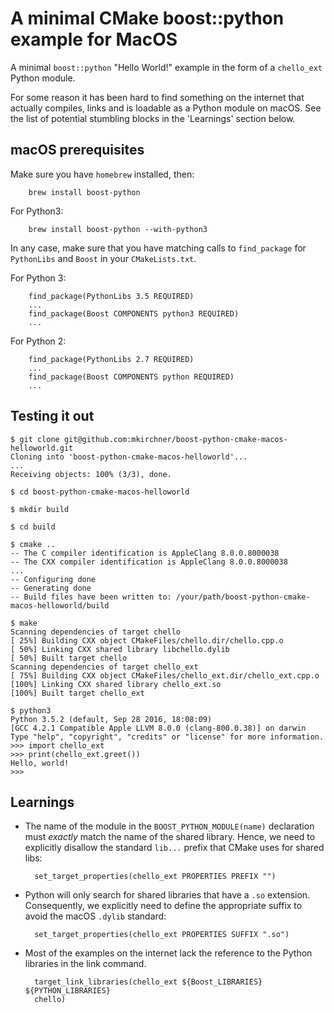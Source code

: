 A minimal CMake boost::python example for MacOS
===============================================

A minimal `boost::python` "Hello World!" example in the form of a `chello_ext`
Python module.

For some reason it has been hard to find something on the internet that
actually compiles, links and is loadable as a Python module on macOS.
See the list of potential stumbling blocks in the 'Learnings' section below.


macOS prerequisites
-------------------

Make sure you have `homebrew` installed, then:

        brew install boost-python

For Python3:

        brew install boost-python --with-python3

In any case, make sure that you have matching calls to
`find_package` for `PythonLibs` and `Boost` in your `CMakeLists.txt`.


For Python 3:

        find_package(PythonLibs 3.5 REQUIRED)
        ...
        find_package(Boost COMPONENTS python3 REQUIRED)
        ...

For Python 2:

        find_package(PythonLibs 2.7 REQUIRED)
        ...
        find_package(Boost COMPONENTS python REQUIRED)
        ...


Testing it out
--------------

```
$ git clone git@github.com:mkirchner/boost-python-cmake-macos-helloworld.git
Cloning into 'boost-python-cmake-macos-helloworld'...
...
Receiving objects: 100% (3/3), done.

$ cd boost-python-cmake-macos-helloworld

$ mkdir build

$ cd build

$ cmake ..
-- The C compiler identification is AppleClang 8.0.0.8000038
-- The CXX compiler identification is AppleClang 8.0.0.8000038
...
-- Configuring done
-- Generating done
-- Build files have been written to: /your/path/boost-python-cmake-macos-helloworld/build

$ make
Scanning dependencies of target chello
[ 25%] Building CXX object CMakeFiles/chello.dir/chello.cpp.o
[ 50%] Linking CXX shared library libchello.dylib
[ 50%] Built target chello
Scanning dependencies of target chello_ext
[ 75%] Building CXX object CMakeFiles/chello_ext.dir/chello_ext.cpp.o
[100%] Linking CXX shared library chello_ext.so
[100%] Built target chello_ext

$ python3
Python 3.5.2 (default, Sep 28 2016, 18:08:09) 
[GCC 4.2.1 Compatible Apple LLVM 8.0.0 (clang-800.0.38)] on darwin
Type "help", "copyright", "credits" or "license" for more information.
>>> import chello_ext
>>> print(chello_ext.greet())
Hello, world!
>>> 
```

Learnings
---------

* The name of the module in the `BOOST_PYTHON_MODULE(name)` declaration
  must *exactly* match the name of the shared library. Hence, we need
  to explicitly disallow the standard `lib...` prefix that CMake uses
  for shared libs:

        set_target_properties(chello_ext PROPERTIES PREFIX "")


* Python will only search for shared libraries that have a `.so` 
  extension. Consequently, we explicitly need to define the appropriate
  suffix to avoid the macOS `.dylib` standard:

        set_target_properties(chello_ext PROPERTIES SUFFIX ".so")

* Most of the examples on the internet lack the reference to the Python
  libraries in the link command.

        target_link_libraries(chello_ext ${Boost_LIBRARIES} ${PYTHON_LIBRARIES}
        chello)
